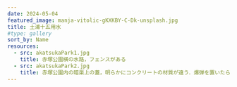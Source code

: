 ```yaml
---
date: 2024-05-04
featured_image: manja-vitolic-gKXKBY-C-Dk-unsplash.jpg
title: 土浦十五用水
#type: gallery
sort_by: Name
resources:
  - src: akatsukaPark1.jpg
    title: 赤塚公園横の水路，フェンスがある
  - src: akatsukaPark2.jpg
    title: 赤塚公園内の暗渠上の蓋，明らかにコンクリートの材質が違う．爆弾を置いたら隠し通路が現れそう．
---
```

